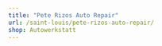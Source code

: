 ```yaml
---
title: "Pete Rizos Auto Repair"
url: /saint-louis/pete-rizos-auto-repair/
shop: Autowerkstatt
---
```

